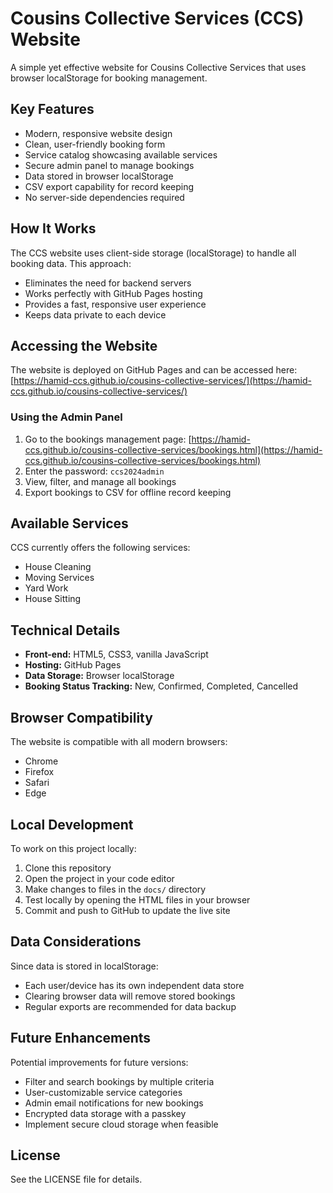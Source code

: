 # Cousins Collective Services (CCS) Website

A simple yet effective website for Cousins Collective Services that uses browser localStorage for booking management.

## Key Features

- Modern, responsive website design
- Clean, user-friendly booking form
- Service catalog showcasing available services
- Secure admin panel to manage bookings
- Data stored in browser localStorage
- CSV export capability for record keeping
- No server-side dependencies required

## How It Works

The CCS website uses client-side storage (localStorage) to handle all booking data. This approach:

- Eliminates the need for backend servers
- Works perfectly with GitHub Pages hosting
- Provides a fast, responsive user experience
- Keeps data private to each device

## Accessing the Website

The website is deployed on GitHub Pages and can be accessed here:
[https://hamid-ccs.github.io/cousins-collective-services/](https://hamid-ccs.github.io/cousins-collective-services/)

### Using the Admin Panel

1. Go to the bookings management page: [https://hamid-ccs.github.io/cousins-collective-services/bookings.html](https://hamid-ccs.github.io/cousins-collective-services/bookings.html)
2. Enter the password: `ccs2024admin`
3. View, filter, and manage all bookings
4. Export bookings to CSV for offline record keeping

## Available Services

CCS currently offers the following services:

- House Cleaning
- Moving Services
- Yard Work
- House Sitting

## Technical Details

- **Front-end:** HTML5, CSS3, vanilla JavaScript
- **Hosting:** GitHub Pages
- **Data Storage:** Browser localStorage
- **Booking Status Tracking:** New, Confirmed, Completed, Cancelled

## Browser Compatibility

The website is compatible with all modern browsers:
- Chrome
- Firefox
- Safari
- Edge

## Local Development

To work on this project locally:

1. Clone this repository
2. Open the project in your code editor
3. Make changes to files in the `docs/` directory
4. Test locally by opening the HTML files in your browser
5. Commit and push to GitHub to update the live site

## Data Considerations

Since data is stored in localStorage:
- Each user/device has its own independent data store
- Clearing browser data will remove stored bookings
- Regular exports are recommended for data backup

## Future Enhancements

Potential improvements for future versions:

- Filter and search bookings by multiple criteria
- User-customizable service categories
- Admin email notifications for new bookings
- Encrypted data storage with a passkey
- Implement secure cloud storage when feasible

## License

See the LICENSE file for details. 